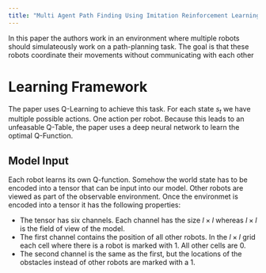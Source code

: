 ```yaml
---
title: "Multi Agent Path Finding Using Imitation Reinforcement Learning With Transformer"
---
```


In this paper the authors work in an environment where multiple robots should simulateously work on a path-planning task. The goal is that these robots coordinate their movements without communicating with each other

# Learning Framework

The paper uses Q-Learning to achieve this task. For each state $s_t$ we have multiple possible actions. One action per robot. Because this leads to an unfeasable Q-Table, the paper uses a deep neural network to learn the optimal Q-Function.

## Model Input

Each robot learns its own Q-function. Somehow the world state has to be encoded into a tensor that can be input into our model. Other robots are viewed as part of the observable environment. Once the environmet is encoded into a tensor it has the following properties:

- The tensor has six channels. Each channel has the size $l\times l$ whereas $l\times l$ is the field of view of the model.
- The first channel contains the position of all other robots. In the $l \times l$ grid each cell where there is a robot is marked with 1. All other cells are 0.
- The second channel is the same as the first, but the locations of the obstacles instead of other robots are marked with a 1.
